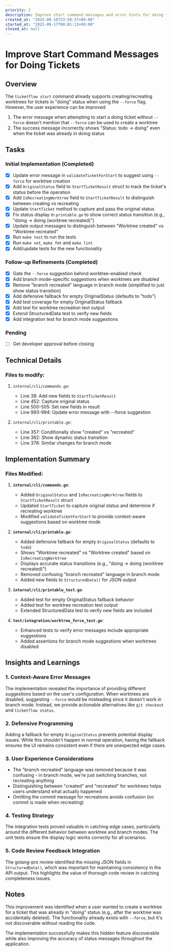 ```yaml
---
priority: 2
description: Improve start command messages and error hints for doing tickets
created_at: "2025-09-16T23:50:37+09:00"
started_at: "2025-09-17T00:01:13+09:00"
closed_at: null
---
```


# Improve Start Command Messages for Doing Tickets

## Overview

The `ticketflow start` command already supports creating/recreating worktrees for tickets in "doing" status when using the `--force` flag. However, the user experience can be improved:

1. The error message when attempting to start a doing ticket without `--force` doesn't mention that `--force` can be used to create a worktree
2. The success message incorrectly shows "Status: todo → doing" even when the ticket was already in doing status

## Tasks

### Initial Implementation (Completed)
- [x] Update error message in `validateTicketForStart` to suggest using `--force` for worktree creation
- [x] Add `OriginalStatus` field to `StartTicketResult` struct to track the ticket's status before the operation
- [x] Add `IsRecreatingWorktree` field to `StartTicketResult` to distinguish between creating vs recreating
- [x] Update `StartTicket` method to capture and pass the original status
- [x] Fix status display in `printable.go` to show correct status transition (e.g., "doing → doing (worktree recreated)")
- [x] Update output messages to distinguish between "Worktree created" vs "Worktree recreated"
- [x] Run `make test` to run the tests
- [x] Run `make vet`, `make fmt` and `make lint`
- [x] Add/update tests for the new functionality

### Follow-up Refinements (Completed)
- [x] Gate the `--force` suggestion behind worktree-enabled check
- [x] Add branch mode-specific suggestions when worktrees are disabled
- [x] Remove "branch recreated" language in branch mode (simplified to just show status transition)
- [x] Add defensive fallback for empty OriginalStatus (defaults to "todo")
- [x] Add test coverage for empty OriginalStatus fallback
- [x] Add test for worktree recreation text output
- [x] Extend StructuredData test to verify new fields
- [x] Add integration test for branch mode suggestions

### Pending
- [ ] Get developer approval before closing

## Technical Details

### Files to modify:
1. `internal/cli/commands.go`:
   - Line 38: Add new fields to `StartTicketResult`
   - Line 452: Capture original status
   - Line 500-505: Set new fields in result
   - Line 993-994: Update error message with --force suggestion

2. `internal/cli/printable.go`:
   - Line 357: Conditionally show "created" vs "recreated"
   - Line 362: Show dynamic status transition
   - Line 378: Similar changes for branch mode

## Implementation Summary

### Files Modified:
1. **`internal/cli/commands.go`**:
   - Added `OriginalStatus` and `IsRecreatingWorktree` fields to `StartTicketResult` struct
   - Updated `StartTicket` to capture original status and determine if recreating worktree
   - Modified `validateTicketForStart` to provide context-aware suggestions based on worktree mode

2. **`internal/cli/printable.go`**:
   - Added defensive fallback for empty `OriginalStatus` (defaults to `todo`)
   - Shows "Worktree recreated" vs "Worktree created" based on `IsRecreatingWorktree`
   - Displays accurate status transitions (e.g., "doing → doing (worktree recreated)")
   - Removed confusing "branch recreated" language in branch mode
   - Added new fields to `StructuredData()` for JSON output

3. **`internal/cli/printable_test.go`**:
   - Added test for empty OriginalStatus fallback behavior
   - Added test for worktree recreation text output
   - Extended StructuredData test to verify new fields are included

4. **`test/integration/worktree_force_test.go`**:
   - Enhanced tests to verify error messages include appropriate suggestions
   - Added assertions for branch mode suggestions when worktrees disabled

## Insights and Learnings

### 1. Context-Aware Error Messages
The implementation revealed the importance of providing different suggestions based on the user's configuration. When worktrees are disabled, suggesting `--force` would be misleading since it doesn't work in branch mode. Instead, we provide actionable alternatives like `git checkout` and `ticketflow status`.

### 2. Defensive Programming
Adding a fallback for empty `OriginalStatus` prevents potential display issues. While this shouldn't happen in normal operation, having the fallback ensures the UI remains consistent even if there are unexpected edge cases.

### 3. User Experience Considerations
- The "branch recreated" language was removed because it was confusing - in branch mode, we're just switching branches, not recreating anything
- Distinguishing between "created" and "recreated" for worktrees helps users understand what actually happened
- Omitting the commit message for recreations avoids confusion (no commit is made when recreating)

### 4. Testing Strategy
The integration tests proved valuable in catching edge cases, particularly around the different behavior between worktree and branch modes. The unit tests ensure the display logic works correctly for all scenarios.

### 5. Code Review Feedback Integration
The golang-pro review identified the missing JSON fields in `StructuredData()`, which was important for maintaining consistency in the API output. This highlights the value of thorough code review in catching completeness issues.

## Notes

This improvement was identified when a user wanted to create a worktree for a ticket that was already in "doing" status (e.g., after the worktree was accidentally deleted). The functionality already exists with `--force`, but it's not discoverable without reading the code.

The implementation successfully makes this hidden feature discoverable while also improving the accuracy of status messages throughout the application.
